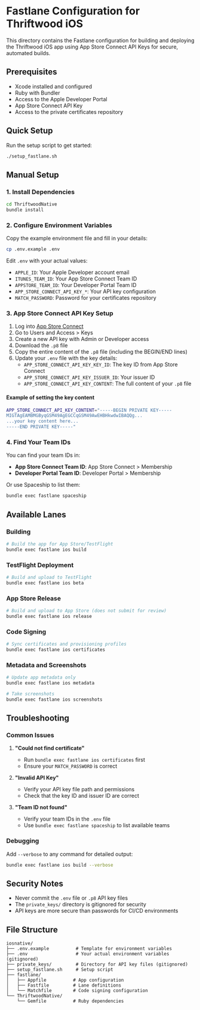 # Fastlane Configuration for Thriftwood iOS

This directory contains the Fastlane configuration for building and deploying the Thriftwood iOS app using App Store Connect API Keys for secure, automated builds.

## Prerequisites

- Xcode installed and configured
- Ruby with Bundler
- Access to the Apple Developer Portal
- App Store Connect API Key
- Access to the private certificates repository

## Quick Setup

Run the setup script to get started:

```bash
./setup_fastlane.sh
```

## Manual Setup

### 1. Install Dependencies

```bash
cd ThriftwoodNative
bundle install
```

### 2. Configure Environment Variables

Copy the example environment file and fill in your details:

```bash
cp .env.example .env
```

Edit `.env` with your actual values:

- `APPLE_ID`: Your Apple Developer account email
- `ITUNES_TEAM_ID`: Your App Store Connect Team ID
- `APPSTORE_TEAM_ID`: Your Developer Portal Team ID
- `APP_STORE_CONNECT_API_KEY_*`: Your API key configuration
- `MATCH_PASSWORD`: Password for your certificates repository

### 3. App Store Connect API Key Setup

1. Log into [App Store Connect](https://appstoreconnect.apple.com)
2. Go to Users and Access > Keys
3. Create a new API key with Admin or Developer access
4. Download the `.p8` file
5. Copy the entire content of the `.p8` file (including the BEGIN/END lines)
6. Update your `.env` file with the key details:
   - `APP_STORE_CONNECT_API_KEY_KEY_ID`: The key ID from App Store Connect
   - `APP_STORE_CONNECT_API_KEY_ISSUER_ID`: Your issuer ID
   - `APP_STORE_CONNECT_API_KEY_CONTENT`: The full content of your `.p8` file

#### Example of setting the key content

```bash
APP_STORE_CONNECT_API_KEY_CONTENT="-----BEGIN PRIVATE KEY-----
MIGTAgEAMBMGByqGSM49AgEGCCqGSM49AwEHBHkwdwIBAQQg...
...your key content here...
-----END PRIVATE KEY-----"
```

### 4. Find Your Team IDs

You can find your team IDs in:

- **App Store Connect Team ID**: App Store Connect > Membership
- **Developer Portal Team ID**: Developer Portal > Membership

Or use Spaceship to list them:

```bash
bundle exec fastlane spaceship
```

## Available Lanes

### Building

```bash
# Build the app for App Store/TestFlight
bundle exec fastlane ios build
```

### TestFlight Deployment

```bash
# Build and upload to TestFlight
bundle exec fastlane ios beta
```

### App Store Release

```bash
# Build and upload to App Store (does not submit for review)
bundle exec fastlane ios release
```

### Code Signing

```bash
# Sync certificates and provisioning profiles
bundle exec fastlane ios certificates
```

### Metadata and Screenshots

```bash
# Update app metadata only
bundle exec fastlane ios metadata

# Take screenshots
bundle exec fastlane ios screenshots
```

## Troubleshooting

### Common Issues

1. **"Could not find certificate"**
   - Run `bundle exec fastlane ios certificates` first
   - Ensure your `MATCH_PASSWORD` is correct

2. **"Invalid API Key"**
   - Verify your API key file path and permissions
   - Check that the key ID and issuer ID are correct

3. **"Team ID not found"**
   - Verify your team IDs in the `.env` file
   - Use `bundle exec fastlane spaceship` to list available teams

### Debugging

Add `--verbose` to any command for detailed output:

```bash
bundle exec fastlane ios build --verbose
```

## Security Notes

- Never commit the `.env` file or `.p8` API key files
- The `private_keys/` directory is gitignored for security
- API keys are more secure than passwords for CI/CD environments

## File Structure

```text
iosnative/
├── .env.example          # Template for environment variables
├── .env                  # Your actual environment variables (gitignored)
├── private_keys/         # Directory for API key files (gitignored)
├── setup_fastlane.sh     # Setup script
├── fastlane/
│   ├── Appfile          # App configuration
│   ├── Fastfile         # Lane definitions
│   └── Matchfile        # Code signing configuration
└── ThriftwoodNative/
    └── Gemfile          # Ruby dependencies
```